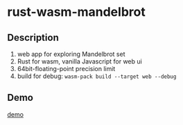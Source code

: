 # rust-wasm-mandelbrot

## Description

1. web app for exploring Mandelbrot set
1. Rust for wasm, vanilla Javascript for web ui
1. 64bit-floating-point precision limit
1. build for debug: `wasm-pack build --target web --debug`

## Demo

[demo](https://bumprat.github.io/rust-wasm-mandelbrot/)
